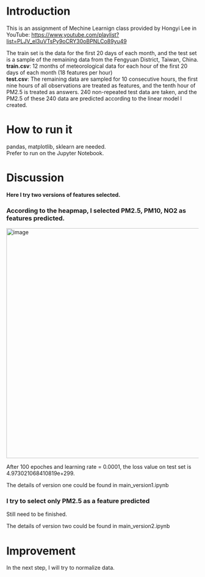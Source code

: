 # Introduction
This is an assignment of Mechine Learnign class provided by Hongyi Lee in YouTube: https://www.youtube.com/playlist?list=PLJV_el3uVTsPy9oCRY30oBPNLCo89yu49 <br>

The train set is the data for the first 20 days of each month, and the test set is a sample of the remaining data from the Fengyuan District, Taiwan, China.<br>
**train.csv**: 12 months of meteorological data for each hour of the first 20 days of each month (18 features per hour) <br>
**test.csv**: The remaining data are sampled for 10 consecutive hours, the first nine hours of all observations are treated as features, and the tenth hour of PM2.5 is treated as answers. 240 non-repeated test data are taken, and the PM2.5 of these 240 data are predicted according to the linear model I created.<br>


# How to run it
pandas, matplotlib, sklearn are needed. <br>
Prefer to run on the Jupyter Notebook.

# Discussion
**Here I try two versions of features selected.**

### According to the heapmap, I selected PM2.5, PM10, NO2 as features predicted.
<img width="602" alt="image" src="https://user-images.githubusercontent.com/55254825/147159937-dce84995-f576-4d95-8ed1-50327c090cff.png">

After 100 epoches and learning rate = 0.0001, the loss value on test set is 4.973021068410819e+299.

The details of version one could be found in main_version1.ipynb

### I try to select only PM2.5 as a feature predicted

Still need to be finished. 

The details of version two could be found in main_version2.ipynb

# Improvement
In the next step, I will try to normalize data.

